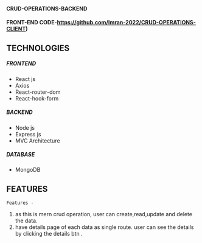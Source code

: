 #### CRUD-OPERATIONS-BACKEND
#### FRONT-END CODE-https://github.com/Imran-2022/CRUD-OPERATIONS-CLIENT)
## TECHNOLOGIES 
##### FRONTEND 

- React js
- Axios
- React-router-dom
- React-hook-form

##### BACKEND

- Node js
- Express js
- MVC Architecture

##### DATABASE
- MongoDB

## FEATURES
`
Features -  
`
</br>
  1. as this is mern crud operation, user can create,read,update and delete the data. 
  2. have details page of each data as single route. user can see the details by clicking the details btn .